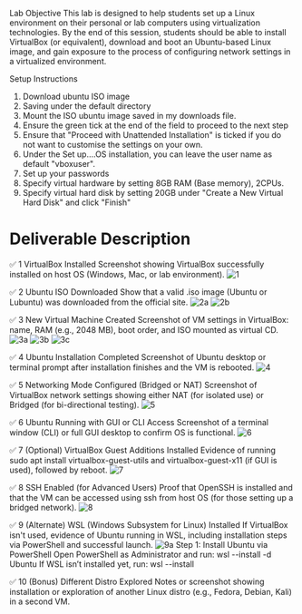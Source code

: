 Lab Objective
This lab is designed to help students set up a Linux environment on their personal or lab computers using virtualization technologies. By the end of this session, students should be able to install VirtualBox (or equivalent), download and boot an Ubuntu-based Linux image, and gain exposure to the process of configuring network settings in a virtualized environment.

Setup Instructions
1. Download ubuntu ISO image
2. Saving under the default directory
3. Mount the ISO ubuntu image saved in my downloads file.
4. Ensure the green tick at the end of the field to proceed to the next step
5. Ensure that "Proceed with Unattended Installation" is ticked if you do not want to customise the settings on your own.
6. Under the Set up....OS installation, you can leave the user name as default "vboxuser".
7. Set up your passwords 
8. Specify virtual hardware by setting 8GB RAM (Base memory), 2CPUs.
9. Specify virtual hard disk by setting 20GB under "Create a New Virtual Hard Disk" and click "Finish"

#	Deliverable	Description
✅ 1	VirtualBox Installed	Screenshot showing VirtualBox successfully installed on host OS (Windows, Mac, or lab environment).
![1](https://github.com/user-attachments/assets/e4ad5b5c-db0b-44cd-8632-ef7cf70be73f)

✅ 2	Ubuntu ISO Downloaded	Show that a valid .iso image (Ubuntu or Lubuntu) was downloaded from the official site.
![2a](https://github.com/user-attachments/assets/aea60f5a-a06c-497f-a93e-0b5208aac298)
![2b](https://github.com/user-attachments/assets/da171bbe-bd74-4705-9aa1-e7b93ff66f64)

✅ 3	New Virtual Machine Created	Screenshot of VM settings in VirtualBox: name, RAM (e.g., 2048 MB), boot order, and ISO mounted as virtual CD.
![3a](https://github.com/user-attachments/assets/4d90f7fa-dc66-4a34-b23f-cffd92684ee6)
![3b](https://github.com/user-attachments/assets/9531b93b-8f8d-4acf-a105-df394e84b2db)
![3c](https://github.com/user-attachments/assets/8266de4d-2f60-484f-84fa-eca69a6a2b1c)

✅ 4	Ubuntu Installation Completed	Screenshot of Ubuntu desktop or terminal prompt after installation finishes and the VM is rebooted.
![4](https://github.com/user-attachments/assets/25950208-fcb9-4da1-85ca-7efc885713fc)

✅ 5	Networking Mode Configured (Bridged or NAT)	Screenshot of VirtualBox network settings showing either NAT (for isolated use) or Bridged (for bi-directional testing).
![5](https://github.com/user-attachments/assets/27c9ebd4-ecb4-4516-b00d-5bf45a7ab98c)

✅ 6	Ubuntu Running with GUI or CLI Access	Screenshot of a terminal window (CLI) or full GUI desktop to confirm OS is functional.
![6](https://github.com/user-attachments/assets/af6c9497-2615-4308-9b16-3bd79f22f379)


✅ 7	(Optional) VirtualBox Guest Additions Installed	Evidence of running sudo apt install virtualbox-guest-utils and virtualbox-guest-x11 (if GUI is used), followed by reboot.
![7](https://github.com/user-attachments/assets/92ebb833-12c0-4600-8689-0f0e24295c99)

✅ 8	SSH Enabled (for Advanced Users)	Proof that OpenSSH is installed and that the VM can be accessed using ssh from host OS (for those setting up a bridged network).
![8](https://github.com/user-attachments/assets/567a04a2-1b2f-44bf-a334-103b5190fe57)


✅ 9	(Alternate) WSL (Windows Subsystem for Linux) Installed	If VirtualBox isn't used, evidence of Ubuntu running in WSL, including installation steps via PowerShell and successful launch.
![9a](https://github.com/user-attachments/assets/31ae42c8-0839-4b6d-8e36-7d8366e05a5c)
Step 1: Install Ubuntu via PowerShell
Open PowerShell as Administrator and run:
wsl --install -d Ubuntu
If WSL isn’t installed yet, run:
wsl --install

✅ 10	(Bonus) Different Distro Explored	Notes or screenshot showing installation or exploration of another Linux distro (e.g., Fedora, Debian, Kali) in a second VM.


